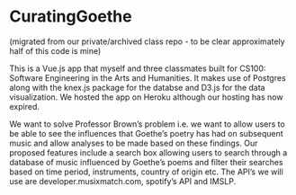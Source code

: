 # CuratingGoethe

(migrated from our private/archived class repo - to be clear approximately half of this code is mine)

This is a Vue.js app that myself and three classmates built for CS100: Software Engineering in the Arts and Humanities. It makes use of Postgres along with the knex.js package for the databse and D3.js for the data visualization. We hosted the app on Heroku although our hosting has now expired.

We want to solve Professor Brown’s problem i.e. we want to allow users to be able to see the influences that Goethe’s poetry has had on subsequent music and allow analyses to be made based on these findings. Our proposed features include a search box allowing users to search through a database of music influenced by Goethe’s poems and filter their searches based on time period, instruments, country of origin etc. The API’s we will use are developer.musixmatch.com, spotify’s API and IMSLP. 

